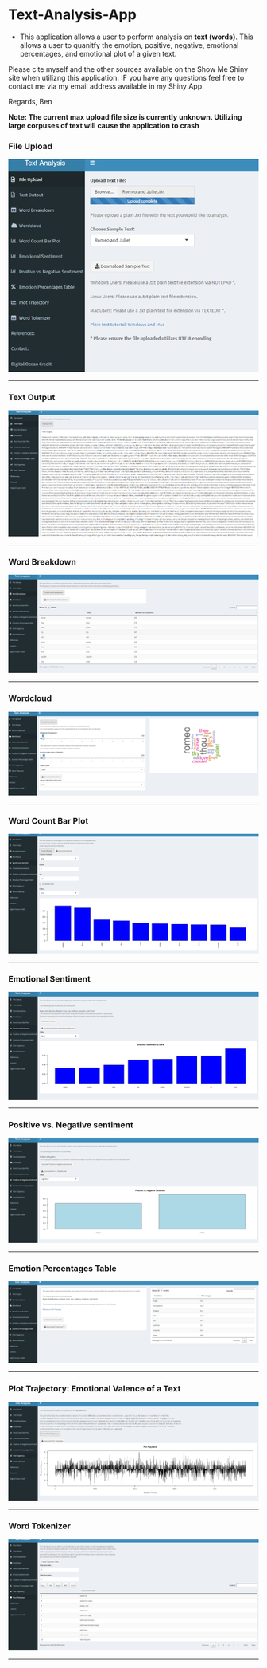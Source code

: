 # Text-Analysis-App

+ This application allows a user to perform analysis on **text (words)**. This allows a user to quanitfy the emotion, positive, negative, emotional percentages, and emotional plot of a given text. 

Please cite myself and the other sources available on the Show Me Shiny site when utilizng this application. IF you have any questions feel free to contact me via my email address available in my Shiny App. 

Regards, Ben

**Note: The current max upload file size is currently unknown. Utilizing large corpuses of text will cause the application to crash**

### File Upload

![](./www/text_analysis_upload.png)

---

### Text Output

![](./www/text_display.png)

---

### Word Breakdown

![](./www/text_word_breakdown.png)

---

### Wordcloud

![](./www/text_wordcloud.png)

---

### Word Count Bar Plot

![](./www/text_barplot.png)

---

### Emotional Sentiment

![](./www/text_emotion.png)

---

### Positive vs. Negative sentiment

![](./www/text_pos_neg.png)

---

### Emotion Percentages Table

![](./www/text_emotion_percentage.png)

---

### Plot Trajectory: Emotional Valence of a Text

![](./www/text_plot_trajectory.png)

---

### Word Tokenizer

![](./www/text_word_tokenizer.png)

---